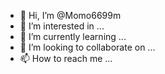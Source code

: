 - 👋 Hi, I’m @Momo6699m
- 👀 I’m interested in ...
- 🌱 I’m currently learning ...
- 💞️ I’m looking to collaborate on ...
- 📫 How to reach me ...

<!---
Momo6699m/Momo6699m is a ✨ special ✨ repository because its `README.md` (this file) appears on your GitHub profile.
You can click the Preview link to take a look at your changes.
--->
